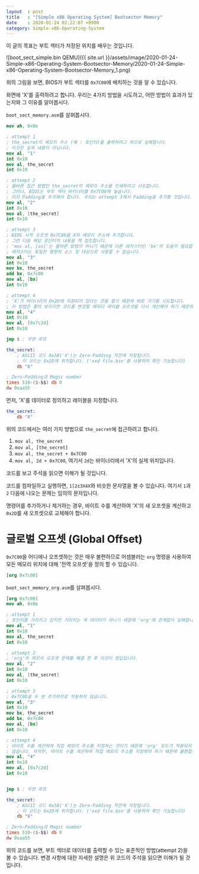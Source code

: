 ```yaml
---
layout  : post
title   : "[Simple x86 Operating System] Bootsector Memory"
date    : 2020-01-24 02:22:07 +0900
category: Simple-x86-Operating-System
---
```


이 글의 목표는 부트 섹터가 저장된 위치를 배우는 것입니다.

![boot_sect_simple.bin QEMU]({{ site.url }}/assets/image/2020-01-24-Simple-x86-Operating-System-Bootsector-Memory/2020-01-24-Simple-x86-Operating-System-Bootsector-Memory_1.png)

위의 그림을 보면, BIOS가 부트 섹터를 `0x7C00`에 배치하는 것을 알 수 있습니다.

화면에 'X'를 출력하려고 합니다. 우리는 4가지 방법을 시도하고, 어떤 방법이 효과가 있는지와 그 이유를 알아봅시다.

`boot_sect_memory.asm`를 살펴봅시다.

```nasm
mov ah, 0x0e

; attempt 1
; the_secret의 메모리 주소 (예 : 포인터)를 출력하려고 하므로 실패합니다.
; 이것은 실제 내용이 아닙니다.
mov al, "1"
int 0x10
mov al, the_secret
int 0x10

; attempt 2
; 올바른 접근 방법인 the_secret의 메모리 주소를 인쇄하려고 시도합니다.
; 그러나, BIOS는 부트 섹터 바이너리를 0x7C00에 놓습니다.
; 미리 Padding을 추가해야 합니다. 우리는 attempt 3에서 Padding을 추가할 것입니다.
mov al, "2"
int 0x10
mov al, [the_secret]
int 0x10

; attempt 3
; BIOS 시작 오프셋 0x7C00을 X의 메모리 주소에 추가합니다.
; 그런 다음 해당 포인터의 내용을 역 참조합니다.
; 'mov al, [ax]'는 올바른 방법이 아니기 때문에 다른 레지스터인 'bx'의 도움이 필요합니다.
; 레지스터는 동일한 명령의 소스 및 대상으로 사용할 수 없습니다.
mov al, "3"
int 0x10
mov bx, the_secret
add bx, 0x7c00
mov al, [bx]
int 0x10

; attempt 4
; 'X'가 바이너리의 0x2D에 저장되어 있다는 것을 알기 때문에 바로 가기를 시도합니다.
; 이 방법은 좋아 보이지만 코드를 변경할 때마다 레이블 오프셋을 다시 계산해야 하기 때문에 비효율적입니다.
mov al, "4"
int 0x10
mov al, [0x7c2d]
int 0x10

jmp $ ; 무한 루프

the_secret:
    ; ASCII 코드 0x58('X')는 Zero-Padding 직전에 저장됩니다.
    ; 이 코드는 0x2D에 위치합니다. ('xxd file.bin'를 사용하여 확인 가능합니다)
    db "X"

; Zero-Padding과 Magic number
times 510-($-$$) db 0
dw 0xaa55
```

먼저, 'X'를 데이터로 정의하고 레이블을 지정합니다.

```nasm
the_secret:
    db "X"
```

위의 코드에서는 여러 가지 방법으로 `the_secret`에 접근하려고 합니다.

1. `mov al, the_secret`
2. `mov al, [the_secret]`
3. `mov al, the_secret + 0x7C00`
4. `mov al, 2d + 0x7C00`, 여기서 `2d`는 바이너리에서 'X'의 실제 위치입니다.

코드를 보고 주석을 읽으면 이해가 될 것입니다.

코드를 컴파일하고 실행하면, `1[2¢3X4X`와 비슷한 문자열을 볼 수 있습니다. 여기서 `1`과 `2` 다음에 나오는 문제는 임의의 문자입니다.

명령어를 추가하거나 제거하는 경우, 바이트 수를 계산하여 'X'의 새 오프셋을 계산하고 `0x2D`를 새 오프셋으로 교체해야 합니다.

# 글로벌 오프셋 (Global Offset)

`0x7C00`을 어디에나 오프셋하는 것은 매우 불편하므로 어셈블러는 `org` 명령을 사용하여 모든 메모리 위치에 대해 '전역 오프셋'을 정의 할 수 있습니다.

```nasm
[org 0x7c00]
```

`boot_sect_memory_org.asm`를 살펴봅시다.

```nasm
[org 0x7c00]
mov ah, 0x0e

; attempt 1
; 포인터를 가리키고 있지만 가리키는 게 데이터가 아니기 때문에 'org'에 관계없이 실패합니다.
mov al, "1"
int 0x10
mov al, the_secret
int 0x10

; attempt 2
; 'org'의 메모리 오프셋 문제를 해결 한 후 이것이 정답입니다.
mov al, "2"
int 0x10
mov al, [the_secret]
int 0x10

; attempt 3
; 0x7C00을 두 번 추가하므로 작동하지 않습니다.
mov al, "3"
int 0x10
mov bx, the_secret
add bx, 0x7c00
mov al, [bx]
int 0x10

; attempt 4
; 바이트 수를 계산하여 직접 메모리 주소를 지정하는 것이기 때문에 'org' 모드가 적용되지
; 않습니다. 하지만, 바이트 수를 계산하여 직접 메모리 주소를 지정해야 하기 때문에 불편합니다.
mov al, "4"
int 0x10
mov al, [0x7c2d]
int 0x10


jmp $ ; 무한 루프

the_secret:
    ; ASCII 코드 0x58('X')는 Zero-Padding 직전에 저장됩니다.
    ; 이 코드는 0x2D에 위치합니다. ('xxd file.bin'를 사용하여 확인 가능합니다)
    db "X"

; Zero-Padding과 Magic number
times 510-($-$$) db 0
dw 0xaa55
```

위의 코드를 보면, 부트 섹터로 데이터를 출력할 수 있는 표준적인 방법(attempt 2)을 볼 수 있습니다.
변경 사항에 대한 자세한 설명은 위 코드의 주석을 읽으면 이해가 될 것입니다.
